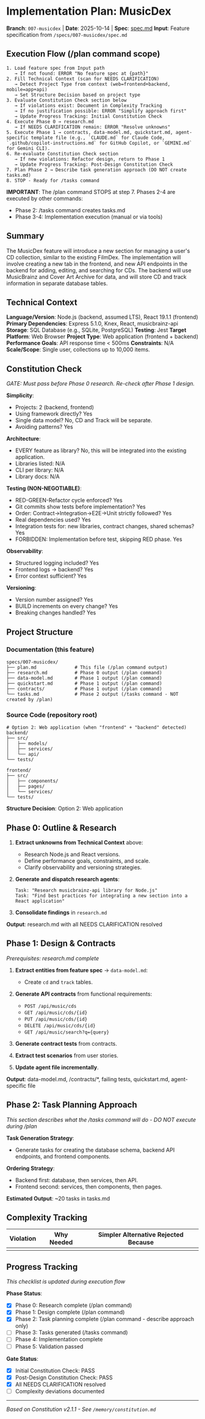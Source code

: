 # Implementation Plan: MusicDex

**Branch**: `007-musicdex` | **Date**: 2025-10-14 | **Spec**: [spec.md](./spec.md)
**Input**: Feature specification from `/specs/007-musicdex/spec.md`

## Execution Flow (/plan command scope)
```
1. Load feature spec from Input path
   → If not found: ERROR "No feature spec at {path}"
2. Fill Technical Context (scan for NEEDS CLARIFICATION)
   → Detect Project Type from context (web=frontend+backend, mobile=app+api)
   → Set Structure Decision based on project type
3. Evaluate Constitution Check section below
   → If violations exist: Document in Complexity Tracking
   → If no justification possible: ERROR "Simplify approach first"
   → Update Progress Tracking: Initial Constitution Check
4. Execute Phase 0 → research.md
   → If NEEDS CLARIFICATION remain: ERROR "Resolve unknowns"
5. Execute Phase 1 → contracts, data-model.md, quickstart.md, agent-specific template file (e.g., `CLAUDE.md` for Claude Code, `.github/copilot-instructions.md` for GitHub Copilot, or `GEMINI.md` for Gemini CLI).
6. Re-evaluate Constitution Check section
   → If new violations: Refactor design, return to Phase 1
   → Update Progress Tracking: Post-Design Constitution Check
7. Plan Phase 2 → Describe task generation approach (DO NOT create tasks.md)
8. STOP - Ready for /tasks command
```

**IMPORTANT**: The /plan command STOPS at step 7. Phases 2-4 are executed by other commands:
- Phase 2: /tasks command creates tasks.md
- Phase 3-4: Implementation execution (manual or via tools)

## Summary
The MusicDex feature will introduce a new section for managing a user's CD collection, similar to the existing FilmDex. The implementation will involve creating a new tab in the frontend, and new API endpoints in the backend for adding, editing, and searching for CDs. The backend will use MusicBrainz and Cover Art Archive for data, and will store CD and track information in separate database tables.

## Technical Context
**Language/Version**: Node.js (backend, assumed LTS), React 19.1.1 (frontend)
**Primary Dependencies**: Express 5.1.0, Knex, React, musicbrainz-api
**Storage**: SQL Database (e.g., SQLite, PostgreSQL)
**Testing**: Jest
**Target Platform**: Web Browser
**Project Type**: Web application (frontend + backend)
**Performance Goals**: API response time < 500ms
**Constraints**: N/A
**Scale/Scope**: Single user, collections up to 10,000 items.

## Constitution Check
*GATE: Must pass before Phase 0 research. Re-check after Phase 1 design.*

**Simplicity**:
- Projects: 2 (backend, frontend)
- Using framework directly? Yes
- Single data model? No, CD and Track will be separate.
- Avoiding patterns? Yes

**Architecture**:
- EVERY feature as library? No, this will be integrated into the existing application.
- Libraries listed: N/A
- CLI per library: N/A
- Library docs: N/A

**Testing (NON-NEGOTIABLE)**:
- RED-GREEN-Refactor cycle enforced? Yes
- Git commits show tests before implementation? Yes
- Order: Contract→Integration→E2E→Unit strictly followed? Yes
- Real dependencies used? Yes
- Integration tests for: new libraries, contract changes, shared schemas? Yes
- FORBIDDEN: Implementation before test, skipping RED phase. Yes

**Observability**:
- Structured logging included? Yes
- Frontend logs → backend? Yes
- Error context sufficient? Yes

**Versioning**:
- Version number assigned? Yes
- BUILD increments on every change? Yes
- Breaking changes handled? Yes

## Project Structure

### Documentation (this feature)
```
specs/007-musicdex/
├── plan.md              # This file (/plan command output)
├── research.md          # Phase 0 output (/plan command)
├── data-model.md        # Phase 1 output (/plan command)
├── quickstart.md        # Phase 1 output (/plan command)
├── contracts/           # Phase 1 output (/plan command)
└── tasks.md             # Phase 2 output (/tasks command - NOT created by /plan)
```

### Source Code (repository root)
```
# Option 2: Web application (when "frontend" + "backend" detected)
backend/
├── src/
│   ├── models/
│   ├── services/
│   └── api/
└── tests/

frontend/
├── src/
│   ├── components/
│   ├── pages/
│   └── services/
└── tests/
```

**Structure Decision**: Option 2: Web application

## Phase 0: Outline & Research
1. **Extract unknowns from Technical Context** above:
   - Research Node.js and React versions.
   - Define performance goals, constraints, and scale.
   - Clarify observability and versioning strategies.

2. **Generate and dispatch research agents**:
   ```
   Task: "Research musicbrainz-api library for Node.js"
   Task: "Find best practices for integrating a new section into a React application"
   ```

3. **Consolidate findings** in `research.md`

**Output**: research.md with all NEEDS CLARIFICATION resolved

## Phase 1: Design & Contracts
*Prerequisites: research.md complete*

1. **Extract entities from feature spec** → `data-model.md`:
   - Create `cd` and `track` tables.

2. **Generate API contracts** from functional requirements:
   - `POST /api/music/cds`
   - `GET /api/music/cds/{id}`
   - `PUT /api/music/cds/{id}`
   - `DELETE /api/music/cds/{id}`
   - `GET /api/music/search?q={query}`

3. **Generate contract tests** from contracts.

4. **Extract test scenarios** from user stories.

5. **Update agent file incrementally**.

**Output**: data-model.md, /contracts/*, failing tests, quickstart.md, agent-specific file

## Phase 2: Task Planning Approach
*This section describes what the /tasks command will do - DO NOT execute during /plan*

**Task Generation Strategy**:
- Generate tasks for creating the database schema, backend API endpoints, and frontend components.

**Ordering Strategy**:
- Backend first: database, then services, then API.
- Frontend second: services, then components, then pages.

**Estimated Output**: ~20 tasks in tasks.md

## Complexity Tracking
| Violation | Why Needed | Simpler Alternative Rejected Because |
|-----------|------------|-------------------------------------|
| | | |

## Progress Tracking
*This checklist is updated during execution flow*

**Phase Status**:
- [x] Phase 0: Research complete (/plan command)
- [x] Phase 1: Design complete (/plan command)
- [x] Phase 2: Task planning complete (/plan command - describe approach only)
- [ ] Phase 3: Tasks generated (/tasks command)
- [ ] Phase 4: Implementation complete
- [ ] Phase 5: Validation passed

**Gate Status**:
- [x] Initial Constitution Check: PASS
- [x] Post-Design Constitution Check: PASS
- [x] All NEEDS CLARIFICATION resolved
- [ ] Complexity deviations documented

---
*Based on Constitution v2.1.1 - See `/memory/constitution.md`*